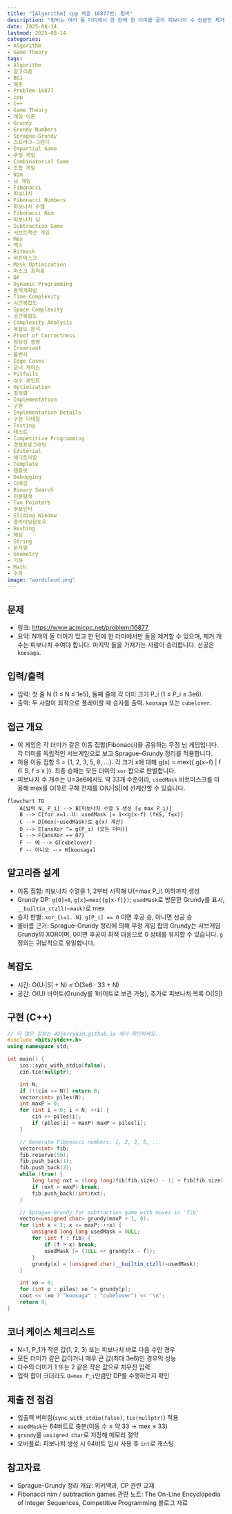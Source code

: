 ```yaml
---
title: "[Algorithm] cpp 백준 16877번: 핌버"
description: "핌버는 여러 돌 더미에서 한 턴에 한 더미를 골라 피보나치 수 만큼만 제거하는 님 게임 변형입니다. 피보나치 이동 집합으로 각 크기 x의 Grundy 수를 DP로 선계산하고, 모든 더미의 Grundy XOR로 승패를 판별합니다. 시간 O(U·F+N), 메모리 O(U)."
date: 2025-08-14
lastmod: 2025-08-14
categories:
- Algorithm
- Game Theory
tags:
- Algorithm
- 알고리즘
- BOJ
- 백준
- Problem-16877
- cpp
- C++
- Game Theory
- 게임 이론
- Grundy
- Grundy Numbers
- Sprague-Grundy
- 스프라그-그런디
- Impartial Game
- 무정 게임
- Combinatorial Game
- 조합 게임
- Nim
- 님 게임
- Fibonacci
- 피보나치
- Fibonacci Numbers
- 피보나치 수열
- Fibonacci Nim
- 피보나치 님
- Subtraction Game
- 서브트랙션 게임
- Mex
- 멕스
- Bitmask
- 비트마스크
- Mask Optimization
- 마스크 최적화
- DP
- Dynamic Programming
- 동적계획법
- Time Complexity
- 시간복잡도
- Space Complexity
- 공간복잡도
- Complexity Analysis
- 복잡도 분석
- Proof of Correctness
- 정당성 증명
- Invariant
- 불변식
- Edge Cases
- 코너 케이스
- Pitfalls
- 실수 포인트
- Optimization
- 최적화
- Implementation
- 구현
- Implementation Details
- 구현 디테일
- Testing
- 테스트
- Competitive Programming
- 경쟁프로그래밍
- Editorial
- 에디토리얼
- Template
- 템플릿
- Debugging
- 디버깅
- Binary Search
- 이분탐색
- Two Pointers
- 투포인터
- Sliding Window
- 슬라이딩윈도우
- Hashing
- 해싱
- String
- 문자열
- Geometry
- 기하
- Math
- 수학
image: "wordcloud.png"
---
```


## 문제
- 링크: https://www.acmicpc.net/problem/16877
- 요약: N개의 돌 더미가 있고 한 턴에 한 더미에서만 돌을 제거할 수 있으며, 제거 개수는 피보나치 수여야 합니다. 마지막 돌을 가져가는 사람이 승리합니다. 선공은 `koosaga`.

## 입력/출력
- 입력: 첫 줄 N (1 ≤ N ≤ 1e5), 둘째 줄에 각 더미 크기 P_i (1 ≤ P_i ≤ 3e6).
- 출력: 두 사람이 최적으로 플레이할 때 승자를 출력. `koosaga` 또는 `cubelover`.

## 접근 개요
- 이 게임은 각 더미가 같은 이동 집합(Fibonacci)을 공유하는 무정 님 게임입니다. 각 더미를 독립적인 서브게임으로 보고 Sprague–Grundy 정리를 적용합니다.
- 허용 이동 집합 S = {1, 2, 3, 5, 8, ...}. 각 크기 x에 대해 g(x) = mex({ g(x−f) | f ∈ S, f ≤ x }). 최종 승패는 모든 더미의 `xor` 합으로 판별합니다.
- 피보나치 수 개수는 U=3e6에서도 약 33개 수준이라, `usedMask` 비트마스크를 이용해 mex를 O(1)로 구해 전체를 O(U·|S|)에 선계산할 수 있습니다.

```mermaid
flowchart TD
    A[입력 N, P_i] --> B[피보나치 수열 S 생성 (≤ max P_i)]
    B --> C[for x=1..U: usedMask |= 1<<g(x-f) (f∈S, f≤x)]
    C --> D[mex(~usedMask)로 g(x) 계산]
    D --> E[ansXor ^= g(P_i) (모든 더미)]
    E --> F{ansXor == 0?}
    F -- 예 --> G[cubelover]
    F -- 아니오 --> H[koosaga]
```

## 알고리즘 설계
- 이동 집합: 피보나치 수열을 1, 2부터 시작해 U(=max P_i) 이하까지 생성
- Grundy DP: `g[0]=0`, `g[x]=mex({g[x-f]})`; `usedMask`로 방문한 Grundy를 표시, `__builtin_ctzll(~mask)`로 mex
- 승자 판별: `xor_{i=1..N} g[P_i] == 0` 이면 후공 승, 아니면 선공 승
- 올바름 근거: Sprague–Grundy 정리에 의해 무정 게임 합의 Grundy는 서브게임 Grundy의 XOR이며, 0이면 후공이 최적 대응으로 0 상태를 유지할 수 있습니다. `g` 정의는 귀납적으로 유일합니다.

## 복잡도
- 시간: O(U·|S| + N) ≈ O(3e6 · 33 + N)
- 공간: O(U) 바이트(Grundy를 1바이트로 보관 가능), 추가로 피보나치 목록 O(|S|)

## 구현 (C++)
```cpp
// 더 많은 정보는 42jerrykim.github.io 에서 확인하세요.
#include <bits/stdc++.h>
using namespace std;

int main() {
	ios::sync_with_stdio(false);
	cin.tie(nullptr);

	int N;
	if (!(cin >> N)) return 0;
	vector<int> piles(N);
	int maxP = 0;
	for (int i = 0; i < N; ++i) {
		cin >> piles[i];
		if (piles[i] > maxP) maxP = piles[i];
	}

	// Generate Fibonacci numbers: 1, 2, 3, 5, ...
	vector<int> fib;
	fib.reserve(50);
	fib.push_back(1);
	fib.push_back(2);
	while (true) {
		long long nxt = (long long)fib[fib.size() - 1] + fib[fib.size() - 2];
		if (nxt > maxP) break;
		fib.push_back((int)nxt);
	}

	// Sprague-Grundy for subtraction game with moves in 'fib'
	vector<unsigned char> grundy(maxP + 1, 0);
	for (int x = 1; x <= maxP; ++x) {
		unsigned long long usedMask = 0ULL;
		for (int f : fib) {
			if (f > x) break;
			usedMask |= (1ULL << grundy[x - f]);
		}
		grundy[x] = (unsigned char)__builtin_ctzll(~usedMask);
	}

	int xo = 0;
	for (int p : piles) xo ^= grundy[p];
	cout << (xo ? "koosaga" : "cubelover") << '\n';
	return 0;
}
```

## 코너 케이스 체크리스트
- N=1, P_1가 작은 값(1, 2, 3) 또는 피보나치 바로 다음 수인 경우
- 모든 더미가 같은 값이거나 매우 큰 값(최대 3e6)인 경우의 성능
- 다수의 더미가 1 또는 2 같은 작은 값으로 치우친 입력
- 입력 합이 크더라도 `U=max P_i`만큼만 DP를 수행하는지 확인

## 제출 전 점검
- 입출력 버퍼링(`sync_with_stdio(false)`, `tie(nullptr)`) 적용
- `usedMask`는 64비트로 충분(이동 수 ≤ 약 33 → mex ≤ 33)
- `grundy`를 `unsigned char`로 저장해 메모리 절약
- 오버플로: 피보나치 생성 시 64비트 임시 사용 후 `int`로 캐스팅

## 참고자료
- Sprague–Grundy 정리 개요: 위키백과, CP 관련 교재
- Fibonacci nim / subtraction games 관련 노트: The On-Line Encyclopedia of Integer Sequences, Competitive Programming 블로그 자료


